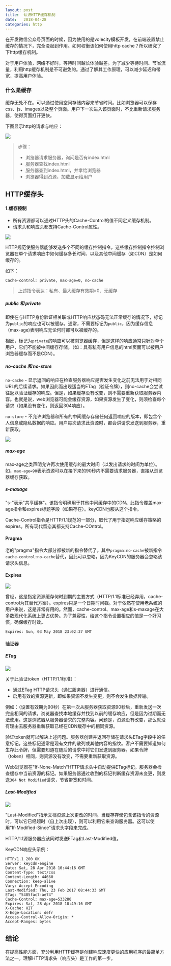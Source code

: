 ```yaml
---
layout: post
title:  认识HTTP缓存机制
date:   2018-04-28
categories: http
---
```


在开发微信公众号页面的时候，因为使用的是volecity模板开发，在前端设置禁止缓存的情况下，完全没起到作用。如何权衡该如何使用http cache？所以研究了下http缓存机制。

对于用户体验，网络不好时，等待时间越长体验越差。为了减少等待时间、节省流量，利用http缓存机制是不可避免的。通过了解其工作原理，可以减少延迟和带宽，提高用户体验。



### 什么是缓存

缓存无处不在。可以通过使用空间存储内容来节省时间。比如浏览器可以保存css、js、images以及整个页面。用户下一次进入该页面时，不比重新请求服务器，使得页面打开更快。

下图显示http的请求与响应：

![](/assets/images/HTTP_request.png)

> 步骤：
>
> * 浏览器请求服务器，询问是否有index.html
> * 服务器查找index.html
> * 服务器查到index.html，并拿给浏览器
> * 浏览器得到资源，加载显示给用户



## HTTP缓存头

#### 1.缓存控制

* 所有资源都可以通过HTTP头的Cache-Control的值不同定义缓存机制。
* 请求头和响应头都支持Cache-Control属性。

![](/assets/images/cache-control.jpg)



HTTP规范使服务器能够发送多个不同的缓存控制指令，这些缓存控制指令控制浏览器在单个请求响应中如何缓存多长时间、以及其他中间缓存（如CDN）是如何缓存的。

如下：

```http
Cache-control: private, max-age=0, no-cache
```

>上述指令表达：私有、最大缓存有效期=0、无缓存



##### public 和 private

即使在与HTTP身份验证相关联或HTTP响应状态码无法正常缓存的情况下，标记为`public`的响应也可以被缓存。通常，不需要标记为`public`，因为缓存信息（max-age)表明响应无论何时都可以被缓存的。

相反，标记为`private`的响应可以被浏览器缓存，但是这样的响应通常只针对单个用户，它们不能被中间缓存存储。（如：具有私有用户信息的html页面可以被用户浏览器缓存而不是CDN）。



##### no-cache 和 no-store

`no-cache` - 显示返回的响应在检查服务器响应是否发生变化之前无法用于对相同URL的后续请求。如果因此而出现适当的ETag（验证令牌），则no-cache会尝试往返以验证缓存的响应。但是，如果缓存没有改变，则不需要重新获取服务器内容。也就是说，web浏览器可能会缓存资源，如果资源发生了变化，则须检查每个请求（如果没有变化，则返回304响应）。



`no-store` - 不允许浏览器和所有的中间缓存存储任何返回响应的版本，即包含个人信息或隐私数据的响应。用户每次请求此资源时，都会讲请求发送到服务器，重新获取。

![](/assets/images/no-cache.jpg)



##### max-age

max-age之类声明允许再次使用缓存的最大时间（以发出请求的时间为单位）。如，`max-age=90`表示资源可以在接下来的90秒内不需要请求服务器，直接从浏览器缓存获取。



##### s-maxage

"s-"表示"共享缓存"。该指令明确用于其他中间缓存中的CDN。此指令覆盖max-age指令和expires标题字段（如果存在）。keyCDN也服从这个指令。

Cache-Control指令是HTTP/1.1规范的一部分，取代了用于指定响应缓存策略的expires。所有现代留恋其都支持Cache-COntrol。



#### Pragma

老的"pragma"指令大部分都被新的指令替代了。其中`pragma:no-cache`被新指令`cache-control:no-cache`替代，因此可以忽略，因为KeyCDN的服务器会忽略该请求头信息。



#### Expires

![](/assets/images/expires.jpg)

曾经，这是指定资源缓存何时到期的主要方式（HTTP/1.1标准已经弃用，cache-control为其替代方案）。expires只是一个日期时间戳。对于依然在使用老系统的用户来说，这是非常有用的。然而，cache-control、max-age和s-maxage在大多数现代化系统上更占优势。为了兼容性，给这个指令设置相应的值是一个好习惯，确保缓存时效。

```http
Expires: Sun, 03 May 2018 23:02:37 GMT
```



#### 验证器

##### ETag

![](/assets/images/etag.jpg)

关于此验证token（HTTP/1.1标准）：

* 通过ETag HTTP请求头（通过服务器）进行通信。
* 启用有效的资源更新，即如果资源不发生变更，则不会发生数据传输。

例如：（设置有效期为90秒）在第一次从服务器获取资源90秒后，重新发送一次完全相同的请求。浏览器查找本地缓存并找到以前的缓存响应，但是因为过期而无法使用。这是浏览器从服务器请求的完整内容。问题是，资源没有改变，那么就没有理由去服务器重新获取已经在CDN缓存中的相同资源。

验证token就可以解决上述问题。服务器创建并返回存储在请求头ETag字段中的任意标记，这些标记通常是现有文件的散列或其他内容的指纹。客户不需要知道如何生存此令牌，但需要知道在随后的请求中将它们发送到服务器。如果令牌（token）相同，则资源没有改变，不需要重新获取资源。

Web浏览器在"If-None-Match"HTTP请求头中自动提供ETag标记。服务器会检查缓存中当前资源的标记。如果服务器通过收到的标记判断缓存资源未变更，则发送`304 Not Modified`请求，节省带宽和时间。



##### Last-Modified

![](/assets/images/last-modified.jpg)

"Last-Modified"指示文档资源上次更改的时间。当缓存存储包含该指令的资源时，可以它已经超时（自上次出现），则可以利用它来查询服务器。这可以使用"If-Modified-Since"请求头字段来完成。

HTTP/1.1源服务器应该同时发送ETag和Last-Modified值。

KeyCDN响应头示例：

```http
HTTP/1.1 200 OK
Server: keycdn-engine
Date: Sat, 28 Apr 2018 10:44:16 GMT
Content-Type: text/css
Content-Length: 44660
Connection: keep-alive
Vary: Accept-Encoding
Last-Modified: Thu, 23 Feb 2017 08:44:33 GMT
ETag: "5485fac7-ae74"
Cache-Control: max-age=533280
Expires: Sat, 28 Apr 2018 10:49:16 GMT
X-Cache: HIT
X-Edge-Location: defr
Access-Control-Allow-Origin: *
Accept-Ranges: bytes
```

## 结论

在提高性能方面，充分利用HTTP缓存是创建响应速度更快的应用程序的最简单方法之一。理解HTTP请求头（响应头）是工作的第一步。
























